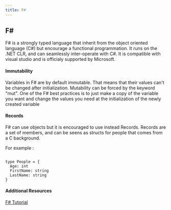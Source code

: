 ```yaml
---
title: F#
---
```


## F# 

F# is a strongly typed language that inherit from the object oriented language (C#) but encourage a functional programmation. It runs on the .NET CLR, and can seamlessly inter-operate with C#.
It is compatible with visual studio and is officialy supported by Microsoft.

#### Immutability

Variables in F# are by default immutable. That means that their values can't be changed after initialization. Mutability can be forced by the keyword "mut". One of the F# best practices is to just make a copy of the variable you want and change the values you need at the initialization of the newly created variable

#### Records

F# can use objects but it is encouraged to use instead Records. Records are a set of members, and can be seens as structs for people that comes from a C background.

For example : 

<code>
type People = {
  Age: int 
  FirstName: string 
  LastName: string  
}
</code>

#### Additional Resources
[F# Tutorial](https://www.tutorialspoint.com/fsharp/)
